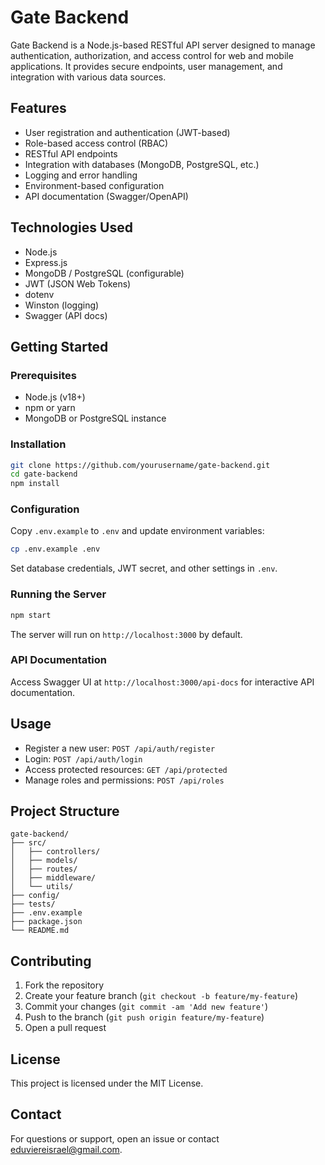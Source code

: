 # Gate Backend

Gate Backend is a Node.js-based RESTful API server designed to manage authentication, authorization, and access control for web and mobile applications. It provides secure endpoints, user management, and integration with various data sources.

## Features

- User registration and authentication (JWT-based)
- Role-based access control (RBAC)
- RESTful API endpoints
- Integration with databases (MongoDB, PostgreSQL, etc.)
- Logging and error handling
- Environment-based configuration
- API documentation (Swagger/OpenAPI)

## Technologies Used

- Node.js
- Express.js
- MongoDB / PostgreSQL (configurable)
- JWT (JSON Web Tokens)
- dotenv
- Winston (logging)
- Swagger (API docs)

## Getting Started

### Prerequisites

- Node.js (v18+)
- npm or yarn
- MongoDB or PostgreSQL instance

### Installation

```bash
git clone https://github.com/yourusername/gate-backend.git
cd gate-backend
npm install
```

### Configuration

Copy `.env.example` to `.env` and update environment variables:

```bash
cp .env.example .env
```

Set database credentials, JWT secret, and other settings in `.env`.

### Running the Server

```bash
npm start
```

The server will run on `http://localhost:3000` by default.

### API Documentation

Access Swagger UI at `http://localhost:3000/api-docs` for interactive API documentation.

## Usage

- Register a new user: `POST /api/auth/register`
- Login: `POST /api/auth/login`
- Access protected resources: `GET /api/protected`
- Manage roles and permissions: `POST /api/roles`

## Project Structure

```
gate-backend/
├── src/
│   ├── controllers/
│   ├── models/
│   ├── routes/
│   ├── middleware/
│   └── utils/
├── config/
├── tests/
├── .env.example
├── package.json
└── README.md
```

## Contributing

1. Fork the repository
2. Create your feature branch (`git checkout -b feature/my-feature`)
3. Commit your changes (`git commit -am 'Add new feature'`)
4. Push to the branch (`git push origin feature/my-feature`)
5. Open a pull request

## License

This project is licensed under the MIT License.

## Contact

For questions or support, open an issue or contact [eduviereisrael@gmail.com](mailto:eduviereisrael@gmail.com).
